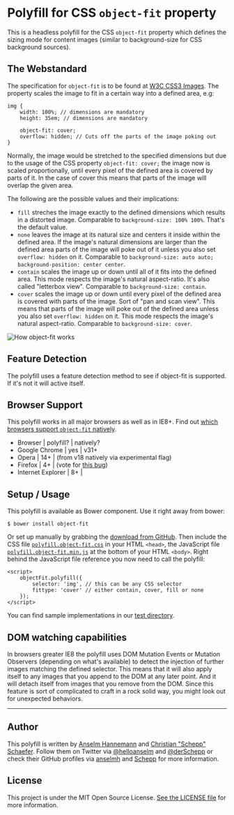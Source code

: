 # Polyfill for CSS `object-fit` property

This is a headless polyfill for the CSS `object-fit` property which defines the sizing mode for content images (similar to background-size for CSS background sources).

## The Webstandard

The specification for `object-fit` is to be found at [W3C CSS3 Images](http://www.w3.org/TR/css3-images/#the-object-fit). The property scales the image to fit in a certain way into a defined area, e.g:

	img {
		width: 100%; // dimensions are mandatory
		height: 35em; // dimensions are mandatory

		object-fit: cover;
		overflow: hidden; // Cuts off the parts of the image poking out
	}

Normally, the image would be stretched to the specified dimensions but due to the usage of the CSS property `object-fit: cover;` the image now is scaled proportionally, until every pixel of the defined area is covered by parts of it. In the case of cover this means that parts of the image will overlap the given area.

The following are the possible values and their implications:

- `fill` streches the image exactly to the defined dimensions which results in a distorted image. Comparable to `background-size: 100% 100%`. That's the default value.
- `none` leaves the image at its natural size and centers it inside within the defined area. If the image's natural dimensions are larger than the defined area parts of the image will poke out of it unless you also set `overflow: hidden` on it. Comparable to `background-size: auto auto; background-position: center center`.
- `contain` scales the image up or down until all of it fits into the defined area. This mode respects the image's natural aspect-ratio. It's also called "letterbox view". Comparable to `background-size: contain`.
- `cover` scales the image up or down until every pixel of the defined area is covered with parts of the image. Sort of "pan and scan view". This means that parts of the image will poke out of the defined area unless you also set `overflow: hidden` on it. This mode respects the image's natural aspect-ratio. Comparable to `background-size: cover`.

![How object-fit works](http://www.w3.org/TR/css3-images/img_scale.png)

## Feature Detection

The polyfill uses a feature detection method to see if object-fit is supported. If it's not it will active itself.

## Browser Support

This polyfill works in all major browsers as well as in IE8+. Find out [which browsers support `object-fit` natively](http://caniuse.com/object-fit).

-  Browser  |  polyfill?  |  natively?
-  Google Chrome  |  yes  |  v31+
-  Opera  |  14+  |  (from v18 natively via experimental flag)
-  Firefox  |  4+  |  (vote for [this bug](https://bugzilla.mozilla.org/show_bug.cgi?id=624647))
-  Internet Explorer  |  8+  |

## Setup / Usage

This polyfill is available as Bower component. Use it right away from bower:

	$ bower install object-fit

Or set up manually by grabbing the [download from GitHub](https://github.com/anselmh/object-fit/releases).
Then include the CSS file [`polyfill.object-fit.css`](https://github.com/anselmh/object-fit/blob/master/dist/polyfill.object-fit.css) in your HTML `<head>`, the JavaScript file [`polyfill.object-fit.min.js`](https://github.com/anselmh/object-fit/blob/master/dist/polyfill.object-fit.min.js) at the bottom of your HTML `<body>`. Right behind the JavaScript file reference you now need to call the polyfill:

	<script>
		objectFit.polyfill({
			selector: 'img', // this can be any CSS selector
			fittype: 'cover' // either contain, cover, fill or none
		});
	</script>

You can find sample implementations in our [test directory](https://github.com/anselmh/object-fit/tree/master/tests).

## DOM watching capabilities

In browsers greater IE8 the polyfill uses DOM Mutation Events or Mutation Observers (depending on what's available) to detect the injection of further images matching the defined selector. This means that it will also apply itself to any images that you append to the DOM at any later point. And it will detach itself from images that you remove from the DOM. Since this feature is sort of complicated to craft in a rock solid way, you might look out for unexpected behaviors.


----


## Author

This polyfill is written by [Anselm Hannemann](http://helloanselm.com/) and [Christian "Schepp" Schaefer](https://twitter.com/derSchepp). Follow them on Twitter via [@helloanselm](https://twitter.com/helloanselm) and [@derSchepp](https://twitter.com/derSchepp) or check their GitHub profiles via [anselmh](http://github.com/anselmh/) and [Schepp](http://github.com/Schepp/) for more information.

## License

This project is under the MIT Open Source License. [See the LICENSE file](LICENSE.md) for more information.

